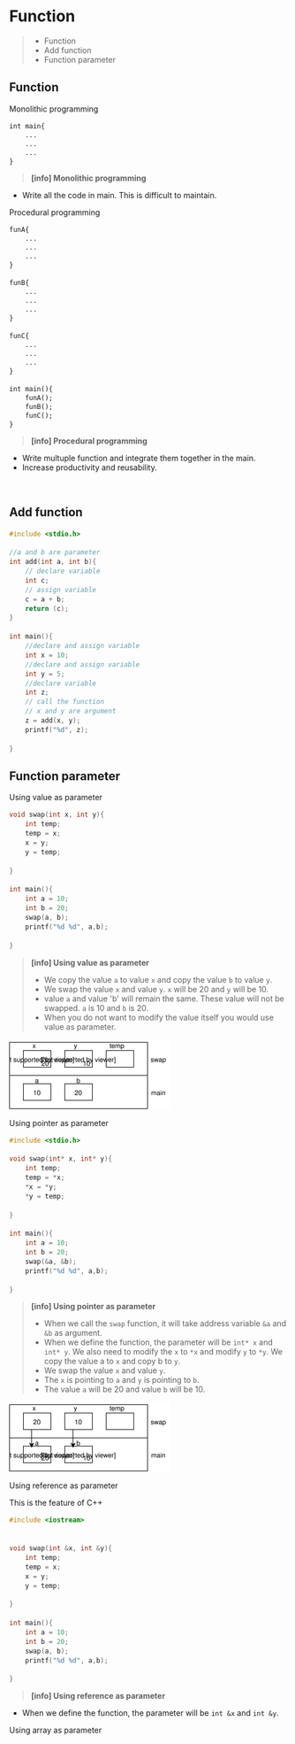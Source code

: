 # Function

> * Function
> * Add function
> * Function parameter


## Function

Monolithic programming

```
int main{
    ...
    ...
    ...
}
```

> **[info] Monolithic programming**
* Write all the code in main.
This is difficult to maintain.
>

Procedural programming

```
funA{
    ...
    ...
    ...
}

funB{
    ...
    ...
    ...
}

funC{
    ...
    ...
    ...
}

int main(){
    funA();
    funB();
    funC();
}
```

> **[info] Procedural programming**
* Write multuple function and integrate them
together in the main.
* Increase productivity and reusability.
>

<br/>

## Add function

```c
#include <stdio.h>

//a and b are parameter
int add(int a, int b){
    // declare variable
    int c;
    // assign variable
    c = a + b;
    return (c);
}

int main(){
    //declare and assign variable
    int x = 10;
    //declare and assign variable
    int y = 5;
    //declare variable
    int z;
    // call the function
    // x and y are argument
    z = add(x, y);
    printf("%d", z);

}

```

## Function parameter

Using value as parameter

```c
void swap(int x, int y){
    int temp;
    temp = x;
    x = y;
    y = temp;

}

int main(){
    int a = 10;
    int b = 20;
    swap(a, b);
    printf("%d %d", a,b);

}
```

> **[info] Using value as parameter**
> * We copy the value `a` to value `x`
> and copy the value `b` to value `y`.
> * We swap the value `x` and value `y`.
>  `x` will be 20 and `y` will be 10.
>  * value `a` and value 'b' will remain the same.
>  These value will not be swapped. `a` is 10 and `b` is 20.
>  * When you do not want to modify the value itself
>  you would use value as parameter.

<img src="\images\swapvalue.svg" alt="swapvalue" style="zoom:50%;" />


Using pointer as parameter

```c
#include <stdio.h>

void swap(int* x, int* y){
    int temp;
    temp = *x;
    *x = *y;
    *y = temp;

}

int main(){
    int a = 10;
    int b = 20;
    swap(&a, &b);
    printf("%d %d", a,b);

}

```

> **[info] Using pointer as parameter**
> * When we call the `swap` function, it will take address variable `&a` and `&b` as argument.
> * When we define the function, the parameter will be `int* x` and `int* y`. We also need to modify the `x` to `*x` and modify `y` to `*y`.
> We copy the value a to `x` and copy b to `y`.
> * We swap the value `x` and value `y`.
> * The `x` is pointing to `a` and `y` is pointing to `b`.
> * The value `a` will be 20 and value `b` will be 10.

<img src="\images\swapPointer.svg" alt="swapPointer.svg" style="zoom:50%;" />

Using reference as parameter

This is the feature of C++

```cpp
#include <iostream>


void swap(int &x, int &y){
    int temp;
    temp = x;
    x = y;
    y = temp;

}

int main(){
    int a = 10;
    int b = 20;
    swap(a, b);
    printf("%d %d", a,b);

}

```

> **[info] Using reference as parameter**
* When we define the function, the parameter will be `int &x` and `int &y`.
>

Using array as parameter

































